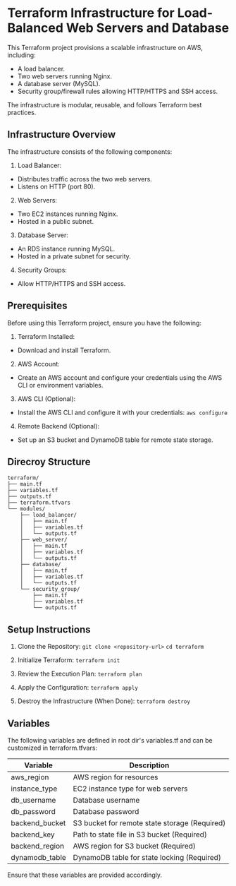 # Terraform Infrastructure for Load-Balanced Web Servers and Database

This Terraform project provisions a scalable infrastructure on AWS, including:
- A load balancer.
- Two web servers running Nginx.
- A database server (MySQL).
- Security group/firewall rules allowing HTTP/HTTPS and SSH access.

The infrastructure is modular, reusable, and follows Terraform best practices.

## Infrastructure Overview

The infrastructure consists of the following components:

1. Load Balancer:
- Distributes traffic across the two web servers.
- Listens on HTTP (port 80).

2. Web Servers:
- Two EC2 instances running Nginx.
- Hosted in a public subnet.

3. Database Server:
- An RDS instance running MySQL.
- Hosted in a private subnet for security.

4. Security Groups:
- Allow HTTP/HTTPS and SSH access.

## Prerequisites
Before using this Terraform project, ensure you have the following:

1. Terraform Installed:
- Download and install Terraform.

2. AWS Account:
- Create an AWS account and configure your credentials using the AWS CLI or environment variables.

3. AWS CLI (Optional):
- Install the AWS CLI and configure it with your credentials:
`aws configure`

4. Remote Backend (Optional):
- Set up an S3 bucket and DynamoDB table for remote state storage.

## Direcroy Structure

```
terraform/
├── main.tf
├── variables.tf
├── outputs.tf
├── terraform.tfvars
└── modules/
    ├── load_balancer/
    │   ├── main.tf
    │   ├── variables.tf
    │   └── outputs.tf
    ├── web_server/
    │   ├── main.tf
    │   ├── variables.tf
    │   └── outputs.tf
    ├── database/
    │   ├── main.tf
    │   ├── variables.tf
    │   └── outputs.tf
    └── security_group/
        ├── main.tf
        ├── variables.tf
        └── outputs.tf
```

## Setup Instructions

1. Clone the Repository:
`git clone <repository-url>`
`cd terraform`

2. Initialize Terraform:
`terraform init`

3. Review the Execution Plan:
`terraform plan`

4. Apply the Configuration:
`terraform apply` 

5. Destroy the Infrastructure (When Done):
`terraform destroy`


## Variables
The following variables are defined in root dir's variables.tf and can be customized in terraform.tfvars:

| Variable | Description |
| ----------- | ----------- |
|aws_region	|AWS region for resources|
|instance_type	|EC2 instance type for web servers|
|db_username	|Database username |
|db_password	|Database password |
|backend_bucket	|S3 bucket for remote state storage	(Required)|
|backend_key	|Path to state file in S3 bucket	(Required)|
|backend_region	|AWS region for S3 bucket	(Required)|
|dynamodb_table	|DynamoDB table for state locking	(Required)|

Ensure that these variables are provided accordingly.